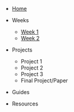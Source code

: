 * [Home](/README.md)

* Weeks
    * [Week 1](weeks/week_01.md)
    * [Week 2](weeks/week_02.md)

* Projects
    * Project 1
    * Project 2
    * Project 3
    * Final Project/Paper

* Guides

* Resources

